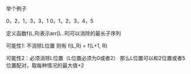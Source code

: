 举个例子

0，2，1，3，3，1
0，1，2，3，4，5

定义函数f(L,R)表示arr[L..R]可以消除的最长子序列

可能性1: 不消除L位置
则有 f(L,R) = f(L+1, R)

可能性2：必须消除L位置（L位置必须为0或者2）
那么L位置可以和2位置或者5位置配对，取每种情况的最大值+2